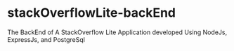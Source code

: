 # stackOverflowLite-backEnd
The BackEnd of A StackOverflow Lite Application developed Using NodeJs, ExpressJs, and PostgreSql 
